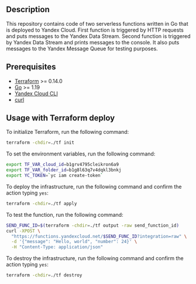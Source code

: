 ## Description

This repository contains code of two serverless functions written in Go that is deployed to Yandex Cloud.
First function is triggered by HTTP requests and puts messages to the Yandex Data Stream.
Second function is triggered by Yandex Data Stream and prints messages to the console. It also
puts messages to the Yandex Message Queue for testing purposes.

## Prerequisites

* [Terraform](https://www.terraform.io/downloads.html) >= 0.14.0
* [Go](https://golang.org/doc/install) >= 1.19
* [Yandex Cloud CLI](https://cloud.yandex.ru/docs/cli/quickstart)
* [curl](https://curl.se/download.html)

## Usage with Terraform deploy

To initialize Terraform, run the following command:

```bash
terraform -chdir=./tf init
```

To set the environment variables, run the following command:

```bash
export TF_VAR_cloud_id=b1grv4795cleikron6a9
export TF_VAR_folder_id=b1g8l63q7v4dqkl3bnkj
export YC_TOKEN=`yc iam create-token`
```

To deploy the infrastructure, run the following command and confirm the action typing `yes`:

```bash
terraform -chdir=./tf apply
```

To test the function, run the following command:

```bash
SEND_FUNC_ID=$(terraform -chdir=./tf output -raw send_function_id)
curl -XPOST \
  "https://functions.yandexcloud.net/$SEND_FUNC_ID?integration=raw" \
  -d '{"message": "Hello, world", "number": 24}' \
  -H "Content-Type: application/json"
```

To destroy the infrastructure, run the following command and confirm the action typing `yes`:

```bash
terraform -chdir=./tf destroy
```